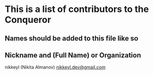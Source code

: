 # This is a list of contributors to the Conqueror

## Names should be added to this file like so
## Nickname and (Full Name) or Organization <email address>

nikkeyl (Nikita Almanov) <nikkeyl.dev@gmail.com>
